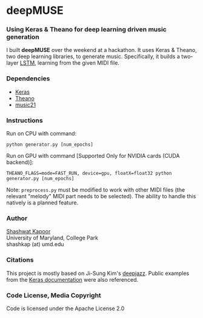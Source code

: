 
<!-- ![deepMUSE](https://cloud.githubusercontent.com/assets/9053987/16575656/901989da-424f-11e6-9f54-6a04199e69f5.png) -->
# deepMUSE

### Using Keras & Theano for deep learning driven music generation

I built **deepMUSE** over the weekend at a hackathon. It uses Keras & Theano, two deep learning libraries, to generate music. Specifically, it builds a two-layer [LSTM](http://deeplearning.net/tutorial/lstm.html), learning from the given MIDI file.

### Dependencies

* [Keras](http://keras.io/#installation)
* [Theano](http://deeplearning.net/software/theano/install.html#bleeding-edge-install-instructions)
* [music21](http://web.mit.edu/music21/doc/installing/index.html)

### Instructions

Run on CPU with command:  
```
python generator.py [num_epochs]
```

Run on GPU with command [Supported Only for NVIDIA cards (CUDA backend)]:  
```
THEANO_FLAGS=mode=FAST_RUN, device=gpu, floatX=float32 python generator.py [num_epochs]
```

Note: `preprocess.py` must be modified to work with other MIDI files (the relevant "melody" MIDI part needs to be selected). The ability to handle this natively is a planned feature.

### Author

[Shashwat Kapoor](raxephon.github.io)  
University of Maryland, College Park  
shashkap (at) umd.edu

### Citations

This project is mostly based on Ji-Sung Kim's [deepjazz](https://github.com/jisungk/deepjazz). Public examples from the [Keras documentation](https://github.com/fchollet/keras) were also referenced.

### Code License, Media Copyright

Code is licensed under the Apache License 2.0
